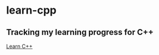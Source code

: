 # learn-cpp

## Tracking my learning progress for C++

[Learn C++](https://www.tutorialspoint.com/cplusplus/index.htm)
